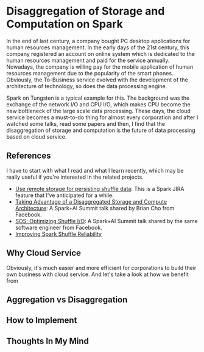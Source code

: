# Disaggregation of Storage and Computation on Spark

In the end of last century, a company bought PC desktop applications for human resources management. In the early days of the 21st century, this company registered an account on online system which is dedicated to the human resources management and paid for the service annually. Nowadays, the company is willing pay for the mobile application of human resources management due to the popularity of the smart phones. Obviously, the To-Business service evolved with the development of the architecture of technology, so does the data processing engine.  


Spark on Tungsten is a typical example for this. The background was the exchange of the network I/O and CPU I/O, which makes CPU become the new bottleneck of the large scale data processing. These days, the cloud service becomes a must-to-do thing for almost every corporation and after I watched some talks, read some papers and then, I find that the disaggregation of storage and computation is the future of data processing based on cloud service.   


## References

I have to start with what I read and what I learn recently, which may be really useful if you're interested in the related projects.

* [Use remote storage for persisting shuffle data](https://issues.apache.org/jira/browse/SPARK-25299): This is a Spark JIRA feature that I've anticipated for a while.
* [Taking Advantage of a Disaggregated Storage and Compute Architecture](https://databricks.com/session/taking-advantage-of-a-disaggregated-storage-and-compute-architecture): A Spark+AI Summit talk shared by Brian Cho from Facebook.
* [SOS: Optimizing Shuffle I/O](https://databricks.com/session/sos-optimizing-shuffle-i-o): A Spark+AI Summit talk shared by the same software engineer from Facebook.
* [Improving Spark Shuffle Reliability](https://docs.google.com/document/d/1uCkzGGVG17oGC6BJ75TpzLAZNorvrAU3FRd2X-rVHSM/edit#heading=h.btqugnmt2h40)

## Why Cloud Service

Obviously, it's much easier and more efficient for corporations to build their own business with cloud service. And let's take a look at how we benefit from 

## Aggregation vs Disaggregation

## How to Implement


## Thoughts In My Mind